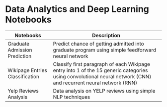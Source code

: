 # Data Analytics and Deep Learning Notebooks
| Notebooks                      | Description                         |
|-------------------------------|-------------------------------------|
| Graduate Admission Prediction | Predict chance of getting admitted into graduate program using simple feedforward neural network |
| Wikipage Entries Classification | Classify first paragraph of each Wikipage entry into 1 of the 15 generic categories using convolutional neural network (CNN) and recurrent neural network (RNN) |
| Yelp Reviews Analysis | Data analysis on YELP reviews using simple NLP techniques |
 
